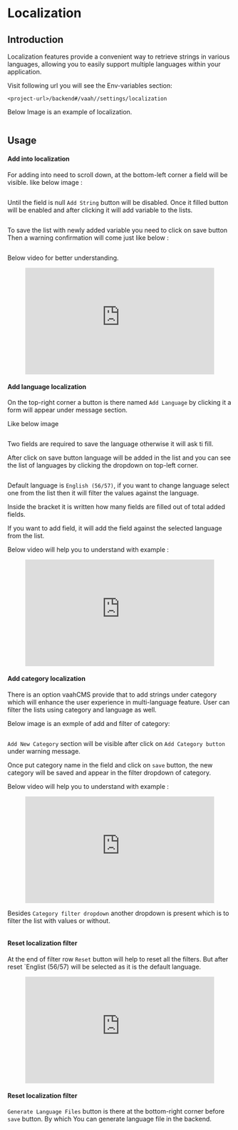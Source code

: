 # Localization

[comment]: <> ([[toc]])

## Introduction

Localization features provide a convenient way to retrieve strings in various languages, allowing you to easily support multiple languages within your application.

Visit following url you will see the Env-variables section:
```
<project-url>/backend#/vaah//settings/localization
```
Below Image is an example of localization.

<img :src="$withBase('/images/localization-setting-1.png')">

## Usage

#### Add into localization

For adding into need to scroll down, at the bottom-left corner a field will be visible.
like below image :

<img :src="$withBase('/images/localization-setting-2.png')">

Until the field is null ```Add String``` button will be disabled. Once it filled button will be enabled and after clicking it will add variable to the lists.

<img :src="$withBase('/images/localization-setting-3.png')">

To save the list with newly added variable you need to click on save button
Then a warning confirmation will come just like below :

<img :src="$withBase('/images/localization-setting-4.png')">

Below video for better understanding.

<figure>
  <iframe src="https://drive.google.com/file/d/1tx9R-WuwP9oDmfpCMeixezKU26KYeObd/view?usp=share_link" frameborder="0" allowfullscreen="true" style="width: 100%; aspect-ratio: 16/9;"> </iframe>
</figure>



#### Add language localization

On the top-right corner a button is there named `Add Language` by clicking it a form will appear under message section.

Like below image

<img :src="$withBase('/images/localization-setting-5.png')">

Two fields are required to save the language otherwise it will ask ti fill.

After click on save button language will be added in the list and you can see the list of languages by clicking the dropdown on top-left corner.

<img :src="$withBase('/images/localization-setting-6.png')">

Default language is `English (56/57)`, if you want to change language select one from the list then it will filter the values against the language.

Inside the bracket it is written how many fields are filled out of total added fields.

If you want to add field, it will add the field against the selected language from the list.

Below video will help you to understand with example :

<figure>
  <iframe src="https://drive.google.com/file/d/1tx9R-WuwP9oDmfpCMeixezKU26KYeObd/view?usp=share_link" frameborder="0" allowfullscreen="true" style="width: 100%; aspect-ratio: 16/9;"> </iframe>
</figure>

#### Add category localization
There is an option vaahCMS provide that to add strings under category which will enhance the user experience in multi-language feature.
User can filter the lists using category and language as well.

Below image is an exmple of add and filter of category:

<img :src="$withBase('/images/localization-setting-7.png')">

`Add New Category` section will be visible after click on `Add Category button` under warning message.

Once put category name in the field and click on `save` button, the new category will be saved and appear in the filter dropdown of category.

Below video will help you to understand with example :

<figure>
  <iframe src="https://drive.google.com/file/d/1tx9R-WuwP9oDmfpCMeixezKU26KYeObd/view?usp=share_link" frameborder="0" allowfullscreen="true" style="width: 100%; aspect-ratio: 16/9;"> </iframe>
</figure>

Besides `Category filter dropdown` another dropdown is present which is to filter the list with values or without.

<img :src="$withBase('/images/localization-setting-8.png')">

#### Reset localization filter

At the end of filter row `Reset` button will help to reset all the filters. But after reset `Englist (56/57) will be selected as it is the default language.

<figure>
  <iframe src="https://drive.google.com/file/d/1tx9R-WuwP9oDmfpCMeixezKU26KYeObd/view?usp=share_link" frameborder="0" allowfullscreen="true" style="width: 100%; aspect-ratio: 16/9;"> </iframe>
</figure>

#### Reset localization filter
`Generate Language Files` button is there at the bottom-right corner before `save` button. By which You can generate language file in the backend.

<img :src="$withBase('/images/localization-setting-9.png')">













